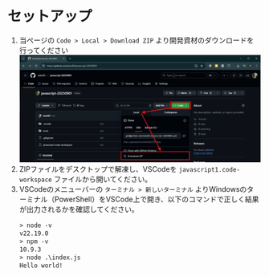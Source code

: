 # セットアップ

1. 当ページの `Code > Local > Download ZIP` より開発資材のダウンロードを行ってください
   ![](./_img/01.png)
2. ZIPファイルをデスクトップで解凍し、VSCodeを `javascript1.code-workspace` ファイルから開いてください。
3. VSCodeのメニューバーの `ターミナル > 新しいターミナル` よりWindowsのターミナル（PowerShell）をVSCode上で開き、以下のコマンドで正しく結果が出力されるかを確認してください。
   ```shel
   > node -v
   v22.19.0
   > npm -v
   10.9.3
   > node .\index.js
   Hello world!
   ```